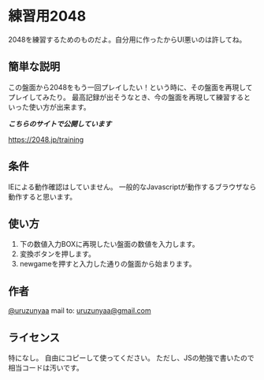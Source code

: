 # 練習用2048

2048を練習するためのものだよ。自分用に作ったからUI悪いのは許してね。

## 簡単な説明

この盤面から2048をもう一回プレイしたい！という時に、その盤面を再現してプレイしてみたり。
最高記録が出そうなとき、今の盤面を再現して練習するといった使い方が出来ます。

***こちらのサイトで公開しています***

https://2048.jp/training

## 条件
IEによる動作確認はしていません。
一般的なJavascriptが動作するブラウザなら動作すると思います。

## 使い方

1. 下の数値入力BOXに再現したい盤面の数値を入力します。
2. 変換ボタンを押します。
3. newgameを押すと入力した通りの盤面から始まります。

## 作者

[@uruzunyaa](https://twitter.com/uruzunyaa)
mail to: uruzunyaa@gmail.com

## ライセンス
特になし。
自由にコピーして使ってください。
ただし、JSの勉強で書いたので相当コードは汚いです。
